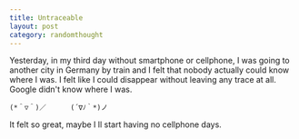 ```yaml
---
title: Untraceable  
layout: post
category: randomthought
---
```


Yesterday, in my third day without smartphone or cellphone,  I was going to another city in Germany by train and I felt that nobody actually could know where I was. 
I felt like I could disappear without leaving any trace at all. 
Google didn't know where I was. 

```
(*＾▽＾)／      (´∇ﾉ｀*)ノ
```

It felt so great, maybe I ll start having no cellphone days.


